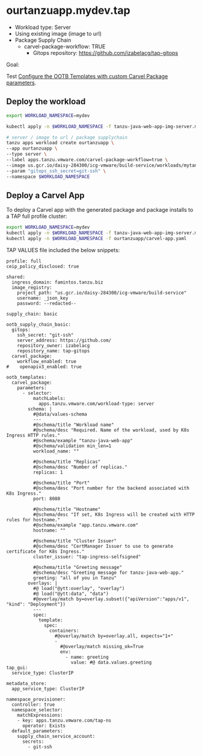 # ourtanzuapp.mydev.tap

* Workload type: Server
* Using existing image (image to url)
* Package Supply Chain
    * carvel-package-workflow: TRUE
        * Gitops repository: https://github.com/izabelacg/tap-gitops

Goal:

Test [Configure the OOTB Templates with custom Carvel Package parameters](https://docs-staging.vmware.com/en/draft/VMware-Tanzu-Application-Platform/1.6/tap/scc-carvel-package-supply-chain.html).

## Deploy the workload

```sh
export WORKLOAD_NAMESPACE=mydev

kubectl apply -n $WORKLOAD_NAMESPACE -f tanzu-java-web-app-img-server.mydev.tap/gitops-secret.yaml

# server / image to url / package supplychain
tanzu apps workload create ourtanzuapp \
--app ourtanzuapp \
--type server \
--label apps.tanzu.vmware.com/carvel-package-workflow=true \
--image us.gcr.io/daisy-284300/icg-vmware/build-service/workloads/mytanzuapp-mydev@sha256:d890d67d2d710423d458658637cab17ba7a2883e40077f0e964b2d0d3bb1289c \
--param "gitops_ssh_secret=git-ssh" \
--namespace $WORKLOAD_NAMESPACE
```

## Deploy a Carvel App

To deploy a Carvel app with the generated package and package installs to a TAP full profile cluster:

```sh
export WORKLOAD_NAMESPACE=mydev
kubectl apply -n $WORKLOAD_NAMESPACE -f tanzu-java-web-app-img-server.mydev.tap/rbac.yaml
kubectl apply -n $WORKLOAD_NAMESPACE -f ourtanzuapp/carvel-app.yaml

```

TAP VALUES file included the below snippets:

```shell
profile: full
ceip_policy_disclosed: true

shared:
  ingress_domain: famintos.tanzu.biz
  image_registry:
    project_path: "us.gcr.io/daisy-284300/icg-vmware/build-service"
    username: _json_key
    password: --redacted--
  
supply_chain: basic

ootb_supply_chain_basic:
  gitops:
    ssh_secret: "git-ssh"
    server_address: https://github.com/
    repository_owner: izabelacg
    repository_name: tap-gitops
  carvel_package:
    workflow_enabled: true
#    openapiv3_enabled: true

ootb_templates:
  carvel_package:
    parameters:
      - selector:
          matchLabels:
            apps.tanzu.vmware.com/workload-type: server
        schema: |
          #@data/values-schema
          ---
          #@schema/title "Workload name"
          #@schema/desc "Required. Name of the workload, used by K8s Ingress HTTP rules."
          #@schema/example "tanzu-java-web-app"
          #@schema/validation min_len=1
          workload_name: ""
  
          #@schema/title "Replicas"
          #@schema/desc "Number of replicas."
          replicas: 1
  
          #@schema/title "Port"
          #@schema/desc "Port number for the backend associated with K8s Ingress."
          port: 8080
  
          #@schema/title "Hostname"
          #@schema/desc "If set, K8s Ingress will be created with HTTP rules for hostname."
          #@schema/example "app.tanzu.vmware.com"
          hostname: ""
  
          #@schema/title "Cluster Issuer"
          #@schema/desc "CertManager Issuer to use to generate certificate for K8s Ingress."
          cluster_issuer: "tap-ingress-selfsigned"
          
          #@schema/title "Greeting message"
          #@schema/desc "Greeting message for tanzu-java-web-app."
          greeting: "all of you in Tanzu"
        overlays: |
          #@ load("@ytt:overlay", "overlay")
          #@ load("@ytt:data", "data")
          #@overlay/match by=overlay.subset({"apiVersion":"apps/v1", "kind": "Deployment"})
          ---
          spec:
            template:
              spec:
                containers:
                  #@overlay/match by=overlay.all, expects="1+"
                  -
                    #@overlay/match missing_ok=True
                    env:
                      - name: greeting
                        value: #@ data.values.greeting
tap_gui:
  service_type: ClusterIP 

metadata_store:
  app_service_type: ClusterIP

namespace_provisioner:
  controller: true
  namespace_selector:
    matchExpressions:
    - key: apps.tanzu.vmware.com/tap-ns
      operator: Exists
  default_parameters:
    supply_chain_service_account:
      secrets:
        - git-ssh
```

